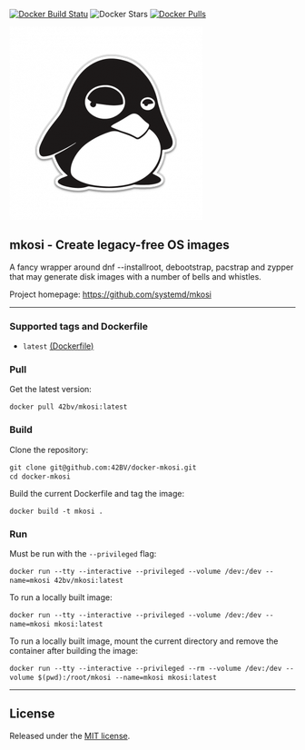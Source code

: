 [![Docker Build Statu](https://img.shields.io/docker/build/42bv/mkosi.svg)](https://hub.docker.com/r/42bv/mkosi/builds/) ![Docker Stars](https://img.shields.io/docker/stars/42bv/mkosi.svg) [![Docker Pulls](https://img.shields.io/docker/pulls/42bv/mkosi.svg)](https://hub.docker.com/r/42bv/mkosi/)

[![Docker - mkosi](https://github.com/42BV/docker-mkosi/blob/master/logo.png?raw=true)](https://github.com/systemd/mkosi)

## mkosi - Create legacy-free OS images

A fancy wrapper around dnf --installroot, debootstrap, pacstrap and zypper that may generate disk images with a number of bells and whistles.

Project homepage: https://github.com/systemd/mkosi 

---

### Supported tags and Dockerfile

- `latest` [(Dockerfile)](https://github.com/42BV/docker-mkosi/blob/master/Dockerfile)


### Pull  

Get the latest version:
```
docker pull 42bv/mkosi:latest
```

### Build  

Clone the repository:
```
git clone git@github.com:42BV/docker-mkosi.git
cd docker-mkosi
```

Build the current Dockerfile and tag the image:   
```
docker build -t mkosi .
```

### Run

Must be run with the `--privileged` flag:

```
docker run --tty --interactive --privileged --volume /dev:/dev --name=mkosi 42bv/mkosi:latest
```

To run a locally built image:
```
docker run --tty --interactive --privileged --volume /dev:/dev --name=mkosi mkosi:latest
```

To run a locally built image, mount the current directory and remove the container after building the image:
```
docker run --tty --interactive --privileged --rm --volume /dev:/dev --volume $(pwd):/root/mkosi --name=mkosi mkosi:latest
```

---

## License

Released under the [MIT license](https://github.com/42BV/docker-mkosi/blob/master/LICENSE.md).
